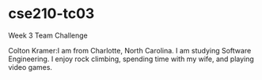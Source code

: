 # cse210-tc03
Week 3 Team Challenge


Colton Kramer:I am from Charlotte, North Carolina. I am studying Software Engineering. I enjoy rock climbing, spending time with my wife, and playing video games. 